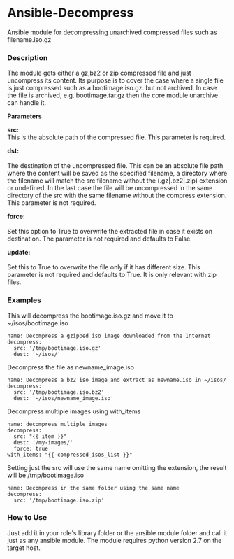 # Ansible-Decompress

Ansible module for decompressing unarchived compressed files such as filename.iso.gz

<h3>Description</h3>

The module gets either a gz,bz2 or zip compressed file and just uncompress its content. Its purpose is to cover the case where a single file is just compressed such as a bootimage.iso.gz. but not archived. In case the file is archived, e.g. bootimage.tar.gz then the core module unarchive can handle it.

<b>Parameters</b>
  
<b>src:</b>	
<br>This is the absolute path of the compressed file. This parameter is required.
	
<b>dst:</b> 	
<br>The destination of the uncompressed file. This can be an absolute file path where the content will be saved as the specified filename, a directory where the filename will match the src filename without the (.gz|.bz2|.zip) extension or undefined. In the last case the file will be uncompressed in the same directory of the src with the same filename without the compress extension. This parameter is not required.
	
<b>force:</b> 	
<br>Set this option to True to overwrite the extracted file in case it exists on destination. The parameter is not required and defaults to False. 
    	
<b>update:</b>	
<br>Set this to True to overwrite the file only if it has different size. This parameter is not required and defaults to True. It is only relevant with zip files.

<h3>Examples</h3>

This will decompress the bootimage.iso.gz and move it to ~/isos/bootimage.iso

	name: Decompress a gzipped iso image downloaded from the Internet
  	decompress:
      src: '/tmp/bootimage.iso.gz'
      dest: '~/isos/'

Decompress the file as newname_image.iso

	name: Decompress a bz2 iso image and extract as newname.iso in ~/isos/
  	decompress:
      src: '/tmp/bootimage.iso.bz2'
      dest: '~/isos/newname_image.iso'

Decompress multiple images using with_items

	name: decompress multiple images
    decompress:
      src: "{{ item }}"
      dest: '/my-images/'
      force: true
  	with_items: "{{ compressed_isos_list }}"

Setting just the src will use the same name omitting the extension, the result will be /tmp/bootimage.iso

	name: Decompress in the same folder using the same name
  	decompress:
      src: '/tmp/bootimage.iso.zip'

<h3>How to Use</h3>
Just add it in your role's library folder or the ansible module folder and call it just as any ansible module. The module requires python version 2.7 on the target host.
